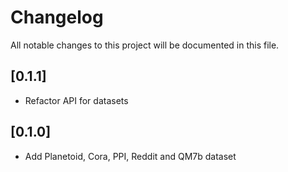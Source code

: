 # Changelog

All notable changes to this project will be documented in this file.

## [0.1.1]

- Refactor API for datasets

## [0.1.0]

- Add Planetoid, Cora, PPI, Reddit and QM7b dataset
